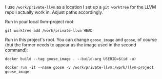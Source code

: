 I use `/work/private-llvm` as a location I set up a `git worktree` for the LLVM repo I actually work in. Adjust paths accordingly.

Run in your local llvm-project root:
```
git worktree add /work/private-llvm HEAD
```

Run in this project's root. You can change `goose_image` and `goose`, of course (but the former needs to appear as the image used in the second command):

```
docker build --tag goose_image . --build-arg USERID=$(id -u)
```

```
docker run -it --name goose -v /work/private-llvm:/work/llvm-project goose_image
```
